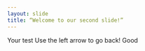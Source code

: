 ```yaml
---
layout: slide
title: “Welcome to our second slide!”
---
```

Your test
Use the left arrow to go back!
Good
